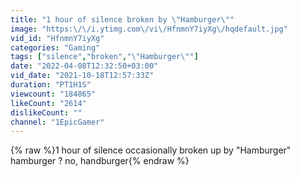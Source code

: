 ```yaml
---
title: "1 hour of silence broken by \"Hamburger\""
image: "https:\/\/i.ytimg.com\/vi\/HfnmnY7iyXg\/hqdefault.jpg"
vid_id: "HfnmnY7iyXg"
categories: "Gaming"
tags: ["silence","broken","\"Hamburger\""]
date: "2022-04-08T12:32:50+03:00"
vid_date: "2021-10-18T12:57:33Z"
duration: "PT1H1S"
viewcount: "184865"
likeCount: "2614"
dislikeCount: ""
channel: "1EpicGamer"
---
```

{% raw %}1 hour of silence occasionally broken up by &quot;Hamburger&quot;<br />hamburger ? no, handburger{% endraw %}
